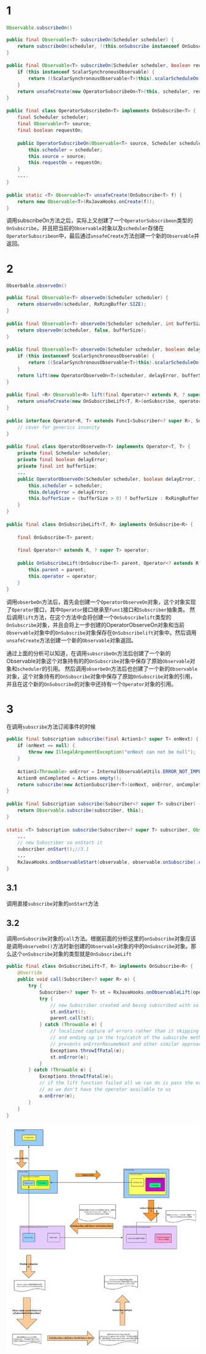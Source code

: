 # 1
```java
Observable.subscribeOn()
```

```java
public final Observable<T> subscribeOn(Scheduler scheduler) {
    return subscribeOn(scheduler, !(this.onSubscribe instanceof OnSubscribeCreate));
}

public final Observable<T> subscribeOn(Scheduler scheduler, boolean requestOn) {
    if (this instanceof ScalarSynchronousObservable) {
        return ((ScalarSynchronousObservable<T>)this).scalarScheduleOn(scheduler);
    }
    return unsafeCreate(new OperatorSubscribeOn<T>(this, scheduler, requestOn));
}

public final class OperatorSubscribeOn<T> implements OnSubscribe<T> {
    final Scheduler scheduler;
    final Observable<T> source;
    final boolean requestOn;

    public OperatorSubscribeOn(Observable<T> source, Scheduler scheduler, boolean requestOn) {
        this.scheduler = scheduler;
        this.source = source;
        this.requestOn = requestOn;
    }
    ....
}

public static <T> Observable<T> unsafeCreate(OnSubscribe<T> f) {
    return new Observable<T>(RxJavaHooks.onCreate(f));
}
```
调用subscribeOn方法之后，实际上又创建了一个<code>OperatorSubscribeon</code>类型的<code>OnSubscribe</code>，并且把当前的<code>Observable</code>对象以及<code>scheduler</code>存储在<code>OperatorSubscribeon</code>中，最后通过<code>unsafeCreate</code>方法创建一个新的<code>Observable</code>并返回。

# 2
```java
Obserbable.observeOn()
```
```java
public final Observable<T> observeOn(Scheduler scheduler) {
    return observeOn(scheduler, RxRingBuffer.SIZE);
}

public final Observable<T> observeOn(Scheduler scheduler, int bufferSize) {
    return observeOn(scheduler, false, bufferSize);
}

public final Observable<T> observeOn(Scheduler scheduler, boolean delayError, int bufferSize) {
    if (this instanceof ScalarSynchronousObservable) {
        return ((ScalarSynchronousObservable<T>)this).scalarScheduleOn(scheduler);
    }
    return lift(new OperatorObserveOn<T>(scheduler, delayError, bufferSize));
}

public final <R> Observable<R> lift(final Operator<? extends R, ? super T> operator) {
    return unsafeCreate(new OnSubscribeLift<T, R>(onSubscribe, operator));
}

public interface Operator<R, T> extends Func1<Subscriber<? super R>, Subscriber<? super T>> {
    // cover for generics insanity
}

public final class OperatorObserveOn<T> implements Operator<T, T> {
    private final Scheduler scheduler;
    private final boolean delayError;
    private final int bufferSize;
    ...
    public OperatorObserveOn(Scheduler scheduler, boolean delayError, int bufferSize) {
        this.scheduler = scheduler;
        this.delayError = delayError;
        this.bufferSize = (bufferSize > 0) ? bufferSize : RxRingBuffer.SIZE;
    }
}

public final class OnSubscribeLift<T, R> implements OnSubscribe<R> {

    final OnSubscribe<T> parent;

    final Operator<? extends R, ? super T> operator;

    public OnSubscribeLift(OnSubscribe<T> parent, Operator<? extends R, ? super T> operator) {
        this.parent = parent;
        this.operator = operator;
    }
}
```
调用<code>obserbeOn</code>方法后，首先会创建一个<code>OperatorObserveOn</code>对象，这个对象实现了<code>Operator</code>接口，其中<code>Operator</code>接口继承至<code>Func1</code>接口和<code>Subscriber</code>抽象类。
然后调用<code>lift</code>方法，在这个方法中会将创建一个<code>OnSubscribelift</code>类型的<code>OnSubscribe</code>对象，并且会将上一步创建的</code>OperatorObserveOn</code>对象和当前<code>Observable</code>对象中的<code>OnSubscribe</code>对象保存在<code>OnSubscribelift</code>对象中。然后调用<code>unsafeCreate</code>方法创建一个新的<code>Observable</code>对象返回。

通过上面的分析可以知道，在调用<code>subscribeOn</code>方法后创建了一个新的Observable对象这个对象持有的的<code>OnSubscribe</code>对象中保存了原始<code>Observable</code>对象和<code>scheduler</code>的引用。
然后调用<code>obserbeOn</code>方法后也创建了一个新的<code>Observable</code>对象，这个对象持有的<code>OnSubscribe</code>对象中保存了原始<code>OnSubscribe</code>对象的引用，并且在这个新的<code>OnSubscribe</code>的对象中还持有一个<code>Operator</code>对象的引用。

# 3
在调用<code>subscribe</code>方法订阅事件的时候
```java
public final Subscription subscribe(final Action1<? super T> onNext) {
    if (onNext == null) {
        throw new IllegalArgumentException("onNext can not be null");
    }

    Action1<Throwable> onError = InternalObservableUtils.ERROR_NOT_IMPLEMENTED;
    Action0 onCompleted = Actions.empty();
    return subscribe(new ActionSubscriber<T>(onNext, onError, onCompleted));
}

public final Subscription subscribe(Subscriber<? super T> subscriber) {
    return Observable.subscribe(subscriber, this);
}

static <T> Subscription subscribe(Subscriber<? super T> subscriber, Observable<T> observable) {
    ...
    // new Subscriber so onStart it
    subscriber.onStart();//3.1
    ...
    RxJavaHooks.onObservableStart(observable, observable.onSubscribe).call(subscriber);//3.2
}
```
## 3.1
调用直接<code>subscribe</code>对象的<code>onStart</code>方法
## 3.2
调用<code>onSubscribe</code>对象的<code>call</code>方法。根据前面的分析这里的<code>onSubscribe</code>对象应该是调用<code>observeOn()</code>方法时新创建的<code>Observable</code>对象的中的<code>OnSubscribe</code>对象。那么这个<code>onSubscribe</code>对象的类型就是<code>OnSubscribeLift</code>
```java
public final class OnSubscribeLift<T, R> implements OnSubscribe<R> {
    @Override
    public void call(Subscriber<? super R> o) {
        try {
            Subscriber<? super T> st = RxJavaHooks.onObservableLift(operator).call(o);
            try {
                // new Subscriber created and being subscribed with so 'onStart' it
                st.onStart();
                parent.call(st);
            } catch (Throwable e) {
                // localized capture of errors rather than it skipping all operators
                // and ending up in the try/catch of the subscribe method which then
                // prevents onErrorResumeNext and other similar approaches to error handling
                Exceptions.throwIfFatal(e);
                st.onError(e);
            }
        } catch (Throwable e) {
            Exceptions.throwIfFatal(e);
            // if the lift function failed all we can do is pass the error to the final Subscriber
            // as we don't have the operator available to us
            o.onError(e);
        }
    }
}
```
![](./1.png)
